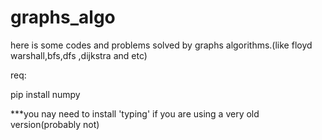 # graphs_algo



here is some codes and problems solved by graphs algorithms.(like floyd warshall,bfs,dfs ,dijkstra and etc) 


req:




pip install numpy


***you nay need to install 'typing' if you are using a very old version(probably not)
